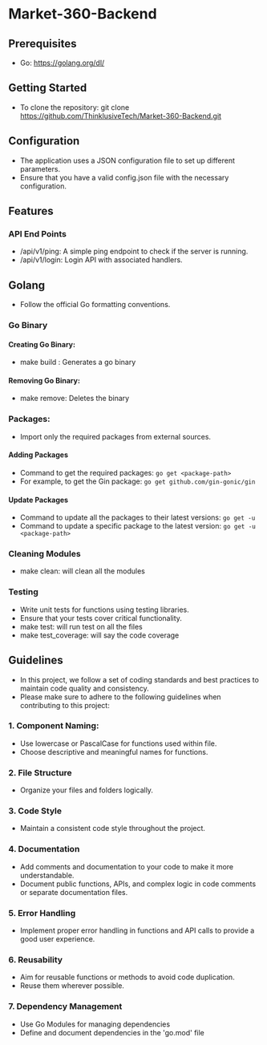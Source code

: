 # Market-360-Backend
## Prerequisites
- Go: https://golang.org/dl/

## Getting Started
- To clone the repository: git clone https://github.com/ThinklusiveTech/Market-360-Backend.git

## Configuration
- The application uses a JSON configuration file to set up different parameters. 
- Ensure that you have a valid config.json file with the necessary configuration.

## Features
### API End Points

- /api/v1/ping: A simple ping endpoint to check if the server is running.
- /api/v1/login: Login API with associated handlers.


## Golang
- Follow the official Go formatting conventions.

### Go Binary

#### Creating Go Binary:
- make build : Generates a go binary

#### Removing Go Binary:
- make remove: Deletes the binary


### Packages:
- Import only the required packages from external sources.
#### Adding Packages

- Command to get the required packages: `go get <package-path>`
- For example, to get the Gin package: `go get github.com/gin-gonic/gin`

#### Update Packages
- Command to update all the packages to their latest versions: `go get -u`
- Command to update a specific package to the latest version: `go get -u <package-path>`

### Cleaning Modules
- make clean: will clean all the modules   

### Testing

- Write unit tests for functions using testing libraries.
- Ensure that your tests cover critical functionality.
- make test: will run test on all the files
- make test_coverage: will say the code coverage

## Guidelines
- In this project, we follow a set of coding standards and best practices to maintain code quality and consistency. 
- Please make sure to adhere to the following guidelines when contributing to this project:

### 1. Component Naming:
- Use lowercase or PascalCase for functions used within file.
- Choose descriptive and meaningful names for functions.
### 2. File Structure

- Organize your files and folders logically.

### 3. Code Style

- Maintain a consistent code style throughout the project.

### 4. Documentation

- Add comments and documentation to your code to make it more understandable.
- Document public functions, APIs, and complex logic in code comments or separate documentation files.

### 5. Error Handling

- Implement proper error handling in functions and API calls to provide a good user experience.

### 6. Reusability

- Aim for reusable functions or methods to avoid code duplication.
- Reuse them wherever possible.

### 7. Dependency Management

- Use Go Modules for managing dependencies
- Define and document dependencies in the 'go.mod' file

